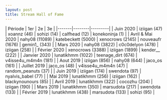 ```yaml
---
layout: post
title: Stream Hall of Fame
---
```


| Période | 1er | 2e | 3e |
|-------|--------|---------|
| Juin 2020 | iziigan (47) | xoannz (46) | sohizi (14) | calfhead (12) | konekoninja (1) |
| Avril & Mai 2020 | nahy08 (11089) | katebeckett (5000) | xenocrows (2145) | nouveaufr (1676) | gemin1_ (343) |
| Mars 2020 | nahy08 (3822) | c0c0delyon (478) | iziigan (258) | 
| Février 2020 | xenocrows (3388) | iziigan (1899) | kender__ (222) | 
| Janvier 2020 | lunatikhmm (1022) | teenage_dirt (674) | v4isse4u_m4m4n (181) | 
| Aout 2019 | iziigan (856) | nahy08 (644) | jaco_os (161) | 
| Juillet 2019 | jaco_os (48) | v4isse4u_m4m4n (47) | random_peanuts (37) | 
| Juin 2019 | iziigan (174) | swendota (97) | nyalvis_babel (77) |
| Mai 2019 | lunatikhmm (256) | iziigan  (162) | blackynounours  (85) | 
| Avril 2019 | lunatikhmm (322) | cocozhu  (204) | iziigan  (190) | 
| Mars 2019 | lunatikhmm (350) | marsudota (217) | swendota (133) | 
| Février 2019 | lunatikhmm (438) | marsudota (133) | sohizi (95) | 
